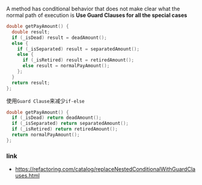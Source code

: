 A method has conditional behavior that does not make clear what the normal path of execution is 
**Use Guard Clauses for all the special cases**

```cxx
double getPayAmount() {
  double result;
  if (_isDead) result = deadAmount();
  else {
    if (_isSeparated) result = separatedAmount();
    else {
      if (_isRetired) result = retiredAmount();
      else result = normalPayAmount();
    };
  }
  return result;
};  

```

使用`Guard Clause`来减少`if-else`

```cxx
double getPayAmount() {
  if (_isDead) return deadAmount();
  if (_isSeparated) return separatedAmount();
  if (_isRetired) return retiredAmount();
  return normalPayAmount();
};  
```
### link
- https://refactoring.com/catalog/replaceNestedConditionalWithGuardClauses.html
